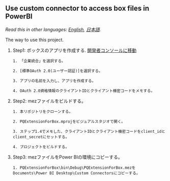 ## Use custom connector to access box files in PowerBI
*Read this in other languages: [English](README.md), [日本語](README.ja.md).*

The way to use this project.

1. Step1: ボックスのアプリを作成する. [開発者コンソールに移動](https://developer.box.com/)

       1. 「企業統合」を選択する。
	   
	   2. [標準OAuth 2.0(ユーザー認証)]を選択する。
	   
	   3. アプリの名前を入力し、アプリを作成する。
	   
	   4. OAuth 2.0資格情報のクライアントIDとクライアント機密コードをメモする。
	   
2. Step2: mezファイルをビルドする。

       1. 本リポジトリをクローンする。
	   
	   2. PQExtensionForBox.mprojをビジュアルスタジオで開く。
	   
	   3. ステップ1.4でメモした、クライアントIDとクライアント機密コードをclient_idとclient_secretにセットする。
	   
	   4. プロジェクトをビルドする。
	   
3. Step3: mezファイルをPower BIの環境にコピーする。

       1. PQExtensionForBox\bin\Debug\PQExtensionForBox.mezをDocuments\Power BI Desktop\Custom Connectorsにコピーする。
